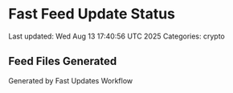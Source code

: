 # Fast Feed Update Status
Last updated: Wed Aug 13 17:40:56 UTC 2025
Categories: crypto

## Feed Files Generated

Generated by Fast Updates Workflow
